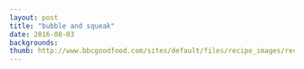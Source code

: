 ```yaml
---
layout: post
title: "bubble and squeak"
date: 2016-08-03
backgrounds:
thumb: http://www.bbcgoodfood.com/sites/default/files/recipe_images/recipe-image-legacy-id--107459_12.jpg
---
```


